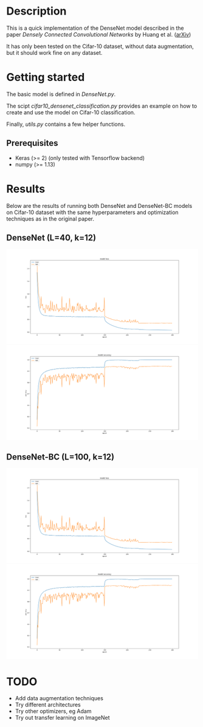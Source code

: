 # Description

This is a quick implementation of the DenseNet model described in the paper *Densely Connected Convolutional Networks* by Huang et al. ([arXiv](https://arxiv.org/abs/1608.06993))

It has only been tested on the Cifar-10 dataset, without data augmentation, but it should work fine on any dataset.

# Getting started
The basic model is defined in *DenseNet.py*.

The scipt *cifar10_densenet_classification.py* provides an example on how to create and use the model on Cifar-10 classification.

Finally, *utils.py* contains a few helper functions.

## Prerequisites
* Keras (>= 2) (only tested with Tensorflow backend)
* numpy (>= 1.13)

# Results
Below are the results of running both DenseNet and DenseNet-BC models on Cifar-10 dataset with the same hyperparameters and optimization techniques as in the original paper.

## DenseNet (L=40, k=12)
![DenseNet_loss](/results/DenseNet_loss.png)
![DenseNet_accuracy](/results/DenseNet_accuracy.png)

## DenseNet-BC (L=100, k=12)
![DenseNet-BC_loss](/results/DenseNet-BC_loss.png)
![DenseNet-BC_accuracy](/results/DenseNet-BC_accuracy.png)

# TODO
* Add data augmentation techniques
* Try different architectures
* Try other optimizers, eg Adam
* Try out transfer learning on ImageNet
